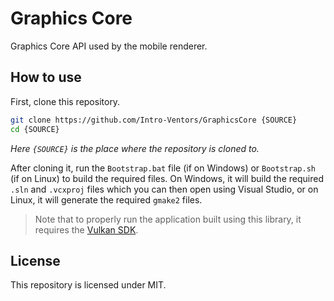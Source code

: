 # Graphics Core

Graphics Core API used by the mobile renderer.

## How to use

First, clone this repository.

```bash
git clone https://github.com/Intro-Ventors/GraphicsCore {SOURCE}
cd {SOURCE}
```

*Here `{SOURCE}` is the place where the repository is cloned to.*

After cloning it, run the `Bootstrap.bat` file (if on Windows) or `Bootstrap.sh` (if on Linux) to build the required files. On Windows, it will build the required `.sln` and `.vcxproj` 
files which you can then open using Visual Studio, or on Linux, it will generate the required `gmake2` files.

> Note that to properly run the application built using this library, it requires the [Vulkan SDK](https://www.lunarg.com/vulkan-sdk/).

## License

This repository is licensed under MIT.
